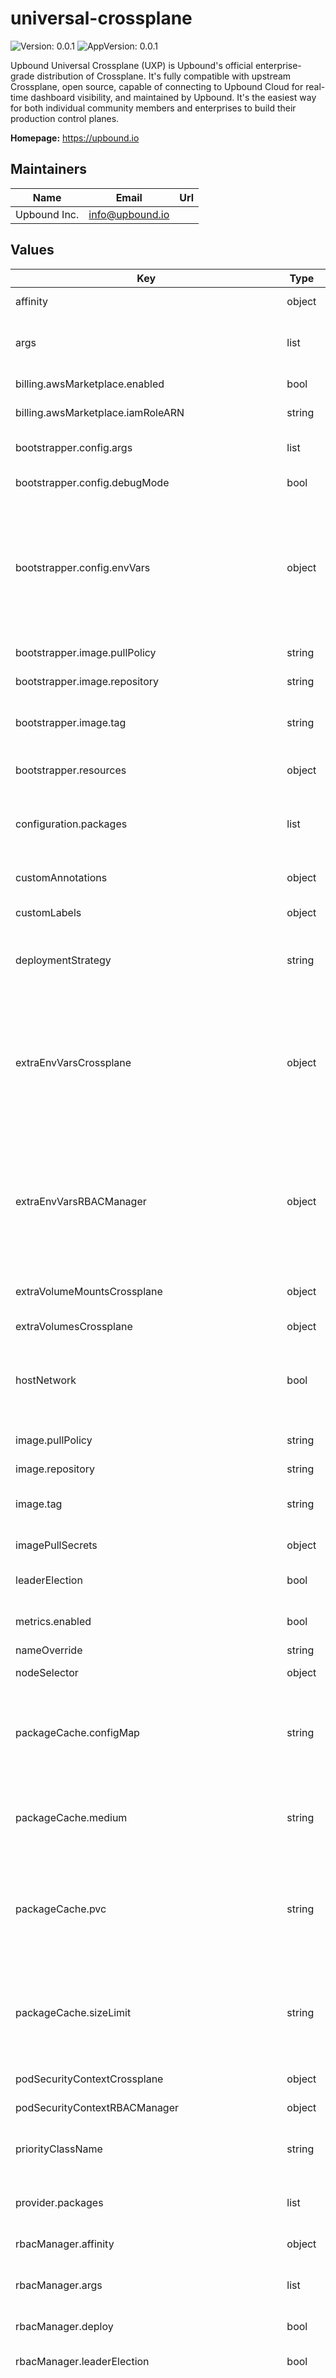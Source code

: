 # universal-crossplane

![Version: 0.0.1](https://img.shields.io/badge/Version-0.0.1-informational?style=flat-square) ![AppVersion: 0.0.1](https://img.shields.io/badge/AppVersion-0.0.1-informational?style=flat-square)

Upbound Universal Crossplane (UXP) is Upbound's official enterprise-grade
distribution of Crossplane. It's fully compatible with upstream Crossplane,
open source, capable of connecting to Upbound Cloud for real-time dashboard
visibility, and maintained by Upbound. It's the easiest way for both
individual community members and enterprises to build their production control
planes.

**Homepage:** <https://upbound.io>

## Maintainers

| Name | Email | Url |
| ---- | ------ | --- |
| Upbound Inc. | <info@upbound.io> |  |

## Values

| Key | Type | Default | Description |
|-----|------|---------|-------------|
| affinity | object | `{}` | Enable affinity for Crossplane pod. |
| args | list | `[]` | A list of additional args to be passed to Crossplane's container. |
| billing.awsMarketplace.enabled | bool | `false` | Enable AWS Marketplace billing. |
| billing.awsMarketplace.iamRoleARN | string | `"arn:aws:iam::<ACCOUNT_ID>:role/<ROLE_NAME>"` | AWS Marketplace billing IAM role ARN. |
| bootstrapper.config.args | list | `[]` | List of additional args for the bootstrapper deployment. |
| bootstrapper.config.debugMode | bool | `false` | Enable debug mode for bootstrapper. |
| bootstrapper.config.envVars | object | `{}` | List of additional environment variables for the bootstrapper deployment. EXAMPLE envVars:   sample.key: value1   ANOTHER.KEY: value2 RESULT   - name: sample_key     value: "value1"   - name: ANOTHER_KEY     value: "value2" |
| bootstrapper.image.pullPolicy | string | `"IfNotPresent"` | Bootstrapper image pull policy. |
| bootstrapper.image.repository | string | `"xpkg.upbound.io/upbound/uxp-bootstrapper"` | Bootstrapper image repository. |
| bootstrapper.image.tag | string | `""` | Bootstrapper image tag: if not set, appVersion field from Chart.yaml is used. |
| bootstrapper.resources | object | `{}` | Resources configuration for bootstrapper. |
| configuration.packages | list | `[]` | The list of Configuration packages to install together with Crossplane. |
| customAnnotations | object | `{}` | Custom annotations to add to the Crossplane deployment and pod. |
| customLabels | object | `{}` | Custom labels to add into metadata. |
| deploymentStrategy | string | `"RollingUpdate"` | The deployment strategy for the Crossplane and RBAC Manager (if enabled) pods. |
| extraEnvVarsCrossplane | object | `{}` | List of extra environment variables to set in the Crossplane deployment. Any `.` in variable names will be replaced with `_` (example: `SAMPLE.KEY=value1` becomes `SAMPLE_KEY=value1`). |
| extraEnvVarsRBACManager | object | `{}` | List of extra environment variables to set in the Crossplane rbac manager deployment. Any `.` in variable names will be replaced with `_` (example: `SAMPLE.KEY=value1` becomes `SAMPLE_KEY=value1`). |
| extraVolumeMountsCrossplane | object | `{}` | List of extra volumesMounts to add to Crossplane. |
| extraVolumesCrossplane | object | `{}` | List of extra Volumes to add to Crossplane. |
| hostNetwork | bool | `false` | Enable hostNetwork for Crossplane. Caution: setting it to true means Crossplane's Pod will have high privileges. |
| image.pullPolicy | string | `"IfNotPresent"` | Crossplane image pull policy used in all containers. |
| image.repository | string | `"upbound/crossplane"` | Crossplane image. |
| image.tag | string | `"v1.12.1-up.2"` | Crossplane image tag: if not set, appVersion field from Chart.yaml is used. |
| imagePullSecrets | object | `{}` | Names of image pull secrets to use. |
| leaderElection | bool | `true` | Enable leader election for Crossplane Managers pod. |
| metrics.enabled | bool | `false` | Expose Crossplane and RBAC Manager metrics endpoint. |
| nameOverride | string | `"crossplane"` |  |
| nodeSelector | object | `{}` | Enable nodeSelector for Crossplane pod. |
| packageCache.configMap | string | `""` | Name of the ConfigMap to be used as package cache. Providing a value will cause the default emptyDir volume not to be mounted. |
| packageCache.medium | string | `""` | Storage medium for package cache. `Memory` means volume will be backed by tmpfs, which can be useful for development. |
| packageCache.pvc | string | `""` | Name of the PersistentVolumeClaim to be used as the package cache. Providing a value will cause the default emptyDir volume to not be mounted. |
| packageCache.sizeLimit | string | `"20Mi"` | Size limit for package cache. If medium is `Memory` then maximum usage would be the minimum of this value the sum of all memory limits on containers in the Crossplane pod. |
| podSecurityContextCrossplane | object | `{}` | PodSecurityContext for Crossplane. |
| podSecurityContextRBACManager | object | `{}` | PodSecurityContext for RBAC Manager. |
| priorityClassName | string | `""` | Priority class name for Crossplane and RBAC Manager (if enabled) pods. |
| provider.packages | list | `[]` | The list of Provider packages to install together with Crossplane. |
| rbacManager.affinity | object | `{}` | Enable affinity for RBAC Managers pod. |
| rbacManager.args | list | `[]` | A list of additional args to be pased to the RBAC manager's container. |
| rbacManager.deploy | bool | `true` | Deploy RBAC Manager and its required roles. |
| rbacManager.leaderElection | bool | `true` | Enable leader election for RBAC Managers pod. |
| rbacManager.managementPolicy | string | `"All"` | The extent to which the RBAC manager will manage permissions:. - `All` indicates to manage all Crossplane controller and user roles. - `Basic` indicates to only manage Crossplane controller roles and the `crossplane-admin`, `crossplane-edit`, and `crossplane-view` user roles. |
| rbacManager.nodeSelector | object | `{}` | Enable nodeSelector for RBAC Managers pod. |
| rbacManager.replicas | int | `1` | The number of replicas to run for the RBAC Manager pods. |
| rbacManager.skipAggregatedClusterRoles | bool | `false` | Opt out of deploying aggregated ClusterRoles. |
| rbacManager.tolerations | list | `[]` | Enable tolerations for RBAC Managers pod. |
| registryCaBundleConfig.key | object | `{}` | Key to use from ConfigMap containing additional CA bundle for fetching from package registries. |
| registryCaBundleConfig.name | object | `{}` | Name of ConfigMap containing additional CA bundle for fetching from package registries. |
| replicas | int | `1` | The number of replicas to run for the Crossplane pods. |
| resourcesCrossplane.limits.cpu | string | `"100m"` | CPU resource limits for Crossplane. |
| resourcesCrossplane.limits.memory | string | `"512Mi"` | Memory resource limits for Crossplane. |
| resourcesCrossplane.requests.cpu | string | `"100m"` | CPU resource requests for Crossplane. |
| resourcesCrossplane.requests.memory | string | `"256Mi"` | Memory resource requests for Crossplane. |
| resourcesRBACManager.limits.cpu | string | `"100m"` | CPU resource limits for RBAC Manager. |
| resourcesRBACManager.limits.memory | string | `"512Mi"` | Memory resource limits for RBAC Manager. |
| resourcesRBACManager.requests.cpu | string | `"100m"` | CPU resource requests for RBAC Manager. |
| resourcesRBACManager.requests.memory | string | `"256Mi"` | Memory resource requests for RBAC Manager. |
| securityContextCrossplane.allowPrivilegeEscalation | bool | `false` | Allow privilege escalation for Crossplane. |
| securityContextCrossplane.readOnlyRootFilesystem | bool | `true` | ReadOnly root filesystem for Crossplane. |
| securityContextCrossplane.runAsGroup | int | `65532` | Run as group for Crossplane. |
| securityContextCrossplane.runAsUser | int | `65532` | Run as user for Crossplane. |
| securityContextRBACManager.allowPrivilegeEscalation | bool | `false` | Allow privilege escalation for RBAC Manager. |
| securityContextRBACManager.readOnlyRootFilesystem | bool | `true` | ReadOnly root filesystem for RBAC Manager. |
| securityContextRBACManager.runAsGroup | int | `65532` | Run as group for RBAC Manager. |
| securityContextRBACManager.runAsUser | int | `65532` | Run as user for RBAC Manager. |
| serviceAccount.customAnnotations | object | `{}` | Custom annotations to add to the serviceaccount of Crossplane. |
| tolerations | list | `[]` | Enable tolerations for Crossplane pod. |
| webhooks.enabled | bool | `true` | Enable webhook functionality for Crossplane as well as packages installed by Crossplane. |
| xfn.args | list | `[]` | List of additional args for the xfn container. |
| xfn.cache | object | `{"configMap":"","medium":"","pvc":"","sizeLimit":"1Gi"}` | Cache configuration for xfn. |
| xfn.enabled | bool | `false` | Enable alpha xfn sidecar container that runs Composition Functions. Note you also need to run Crossplane with --enable-composition-functions for it to call xfn. |
| xfn.extraEnvVars | object | `{}` | List of additional environment variables for the xfn container. |
| xfn.image | object | `{"pullPolicy":"IfNotPresent","repository":"upbound/xfn","tag":"v1.12.1-up.2"}` | Image for xfn: if tag is not set appVersion field from Chart.yaml is used. |
| xfn.resources | object | `{"limits":{"cpu":"2000m","memory":"2Gi"},"requests":{"cpu":"1000m","memory":"1Gi"}}` | Resources definition for xfn. |
| xfn.resources.limits.cpu | string | `"2000m"` | CPU resource limits for RBAC Manager. |
| xfn.resources.limits.memory | string | `"2Gi"` | Memory resource limits for RBAC Manager. |
| xfn.resources.requests.cpu | string | `"1000m"` | CPU resource requests for RBAC Manager. |
| xfn.resources.requests.memory | string | `"1Gi"` | Memory resource requests for RBAC Manager. |
| xfn.securityContext.allowPrivilegeEscalation | bool | `false` | Allow privilege escalation for xfn sidecar. |
| xfn.securityContext.capabilities | object | `{"add":["SETUID","SETGID"]}` | Capabilities configuration for xfn sidecar. These capabilities allow xfn sidecar to create better user namespaces. It drops them after creating a namespace. |
| xfn.securityContext.readOnlyRootFilesystem | bool | `true` | ReadOnly root filesystem for xfn sidecar. |
| xfn.securityContext.runAsGroup | int | `65532` | Run as group for xfn sidecar. |
| xfn.securityContext.runAsUser | int | `65532` | Run as user for xfn sidecar. |
| xfn.securityContext.seccompProfile | object | `{"type":"Unconfined"}` | Seccomp Profile for xfn. xfn needs the unshare syscall, which most RuntimeDefault seccomp profiles do not allow. |

